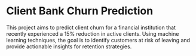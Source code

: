 # Client Bank Churn Prediction

This project aims to predict client churn for a financial institution that recently experienced a 15% reduction in active clients. Using machine learning techniques, the goal is to identify customers at risk of leaving and provide actionable insights for retention strategies.


